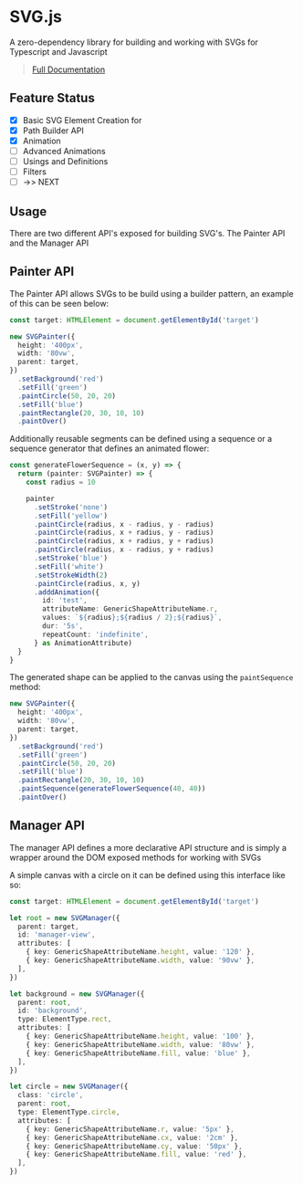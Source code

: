 # SVG.js

A zero-dependency library for building and working with SVGs for Typescript and
Javascript

> [Full Documentation](https://nabeelvalley.github.io/svg-js/)

## Feature Status

- [x] Basic SVG Element Creation for
- [x] Path Builder API
- [x] Animation
- [ ] Advanced Animations
- [ ] Usings and Definitions
- [ ] Filters
- [ ] ->> NEXT

## Usage

There are two different API's exposed for building SVG's. The Painter API and
the Manager API

## Painter API

The Painter API allows SVGs to be build using a builder pattern, an example of
this can be seen below:

```ts
const target: HTMLElement = document.getElementById('target')

new SVGPainter({
  height: '400px',
  width: '80vw',
  parent: target,
})
  .setBackground('red')
  .setFill('green')
  .paintCircle(50, 20, 20)
  .setFill('blue')
  .paintRectangle(20, 30, 10, 10)
  .paintOver()
```

Additionally reusable segments can be defined using a sequence or a sequence
generator that defines an animated flower:

```ts
const generateFlowerSequence = (x, y) => {
  return (painter: SVGPainter) => {
    const radius = 10

    painter
      .setStroke('none')
      .setFill('yellow')
      .paintCircle(radius, x - radius, y - radius)
      .paintCircle(radius, x + radius, y - radius)
      .paintCircle(radius, x + radius, y + radius)
      .paintCircle(radius, x - radius, y + radius)
      .setStroke('blue')
      .setFill('white')
      .setStrokeWidth(2)
      .paintCircle(radius, x, y)
      .adddAnimation({
        id: 'test',
        attributeName: GenericShapeAttributeName.r,
        values: `${radius};${radius / 2};${radius}`,
        dur: '5s',
        repeatCount: 'indefinite',
      } as AnimationAttribute)
  }
}
```

The generated shape can be applied to the canvas using the `paintSequence`
method:

```ts
new SVGPainter({
  height: '400px',
  width: '80vw',
  parent: target,
})
  .setBackground('red')
  .setFill('green')
  .paintCircle(50, 20, 20)
  .setFill('blue')
  .paintRectangle(20, 30, 10, 10)
  .paintSequence(generateFlowerSequence(40, 40))
  .paintOver()
```

## Manager API

The manager API defines a more declarative API structure and is simply a wrapper
around the DOM exposed methods for working with SVGs

A simple canvas with a circle on it can be defined using this interface like so:

```ts
const target: HTMLElement = document.getElementById('target')

let root = new SVGManager({
  parent: target,
  id: 'manager-view',
  attributes: [
    { key: GenericShapeAttributeName.height, value: '120' },
    { key: GenericShapeAttributeName.width, value: '90vw' },
  ],
})

let background = new SVGManager({
  parent: root,
  id: 'background',
  type: ElementType.rect,
  attributes: [
    { key: GenericShapeAttributeName.height, value: '100' },
    { key: GenericShapeAttributeName.width, value: '80vw' },
    { key: GenericShapeAttributeName.fill, value: 'blue' },
  ],
})

let circle = new SVGManager({
  class: 'circle',
  parent: root,
  type: ElementType.circle,
  attributes: [
    { key: GenericShapeAttributeName.r, value: '5px' },
    { key: GenericShapeAttributeName.cx, value: '2cm' },
    { key: GenericShapeAttributeName.cy, value: '50px' },
    { key: GenericShapeAttributeName.fill, value: 'red' },
  ],
})
```
